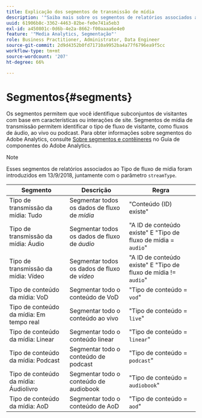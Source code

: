 ```yaml
---
title: Explicação dos segmentos de transmissão de mídia
description: '"Saiba mais sobre os segmentos de relatórios associados ao Tipo de fluxo de mídia, incluindo o Segmento, a Descrição e a Regra para o Tipo de fluxo de mídia."'
uuid: 61906b8c-3362-4463-82be-fe0e741a5eb3
exl-id: a450801c-0d6b-4e2a-8662-f00aaaa6e4e0
feature: '"Media Analytics, Segmentação"'
role: Business Practitioner, Administrator, Data Engineer
source-git-commit: 2d9d4352b0fd71710a9952ba4a77f6796ea9f5cc
workflow-type: tm+mt
source-wordcount: '207'
ht-degree: 66%

---
```


# Segmentos{#segments}

Os segmentos permitem que você identifique subconjuntos de visitantes com base em características ou interações de site. Segmentos de mídia de transmissão permitem identificar o tipo de fluxo de visitante, como fluxos de áudio, ao vivo ou podcast. Para obter informações sobre segmentos do Adobe Analytics, consulte [Sobre segmentos e contêineres](https://experienceleague.adobe.com/docs/analytics/components/segmentation/seg-overview.html?lang=en) no Guia de componentes do Adobe Analytics.

>[!NOTE]
>
>Esses segmentos de relatórios associados ao Tipo de fluxo de mídia foram introduzidos em 13/9/2018, juntamente com o parâmetro `streamType`.

| Segmento | Descrição | Regra |
|---|---|---|
| Tipo de transmissão da mídia: Tudo | Segmentar todos os dados de fluxo de *mídia* | &quot;Conteúdo (ID) existe&quot; |
| Tipo de transmissão da mídia: Áudio | Segmentar todos os dados de fluxo de *áudio* | &quot;A ID de conteúdo existe&quot; E &quot;Tipo de fluxo de mídia = `audio`&quot; |
| Tipo de transmissão da mídia: Vídeo | Segmentar todos os dados de fluxo de *vídeo* | &quot;A ID de conteúdo existe&quot; E &quot;Tipo de fluxo de mídia != `audio`&quot; |
| Tipo de conteúdo da mídia: VoD | Segmentar todo o conteúdo de VoD | &quot;Tipo de conteúdo = `vod`&quot; |
| Tipo de conteúdo da mídia: Em tempo real | Segmentar todo o conteúdo ao vivo | &quot;Tipo de conteúdo = `live`&quot; |
| Tipo de conteúdo da mídia: Linear | Segmentar todo o conteúdo linear | &quot;Tipo de conteúdo = `linear`&quot; |
| Tipo de conteúdo da mídia: Podcast | Segmentar todo o conteúdo de podcast | &quot;Tipo de conteúdo = `podcast`&quot; |
| Tipo de conteúdo da mídia: Áudiolivro | Segmentar todo o conteúdo de audiobook | &quot;Tipo de conteúdo = `audiobook`&quot; |
| Tipo de conteúdo da mídia: AoD | Segmentar todo o conteúdo de AoD | &quot;Tipo de conteúdo = `aod`&quot; |
